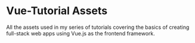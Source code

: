 # Vue-Tutorial Assets
All the assets used in my series of tutorials covering the basics of creating full-stack web apps using Vue.js as the frontend framework.
